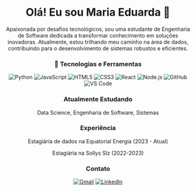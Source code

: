 <div align="center">
  <h1>Olá! Eu sou Maria Eduarda 👋</h1>
  <p>Apaixonada por desafios tecnológicos, sou uma estudante de Engenharia de Software dedicada a transformar conhecimento em soluções inovadoras. Atualmente, estou trilhando meu caminho na área de dados, contribuindo para o desenvolvimento de sistemas robustos e eficientes.</p>
  
  <h3>🚀 Tecnologias e Ferramentas</h3>
  <p>
    <img src="https://img.shields.io/badge/-Python-3776AB?style=flat-square&logo=python&logoColor=white" alt="Python">
    <img src="https://img.shields.io/badge/-JavaScript-F7DF1E?style=flat-square&logo=javascript&logoColor=black" alt="JavaScript">
    <img src="https://img.shields.io/badge/-HTML5-E34F26?style=flat-square&logo=html5&logoColor=white" alt="HTML5">
    <img src="https://img.shields.io/badge/-CSS3-1572B6?style=flat-square&logo=css3&logoColor=white" alt="CSS3">
    <img src="https://img.shields.io/badge/-React-61DAFB?style=flat-square&logo=react&logoColor=white" alt="React">
    <img src="https://img.shields.io/badge/-Node.js-339933?style=flat-square&logo=node.js&logoColor=white" alt="Node.js">
    <img src="https://img.shields.io/badge/-GitHub-181717?style=flat-square&logo=github&logoColor=white" alt="GitHub">
    <img src="https://img.shields.io/badge/-VS_Code-007ACC?style=flat-square&logo=visual-studio-code&logoColor=white" alt="VS Code">
  </p>
  
  <h3> Atualmente Estudando</h3>
  <p>Data Science, Engenharia de Software, Sistemas</p>
  
  <h3> Experiência</h3>
  <p>Estagiária de dados na Equatorial Energia (2023 - Atual)</p>
  <p>Estagiária na Sollys Slz (2022-2023)</p>
  
  <h3> Contato</h3>
  <p>
    <a href="mailto:mariaeduardamff@outlook.com.com"><img src="https://img.shields.io/badge/-Gmail-D14836?style=flat-square&logo=gmail&logoColor=white" alt="Gmail"></a>
    <a href="[https://linkedin.com/in/seuperfil](https://www.linkedin.com/in/maria-eduarda-farias-92150324b/)" target="_blank"><img src="https://img.shields.io/badge/-LinkedIn-0077B5?style=flat-square&logo=linkedin&logoColor=white" alt="LinkedIn"></a>
  </p>
</div>
